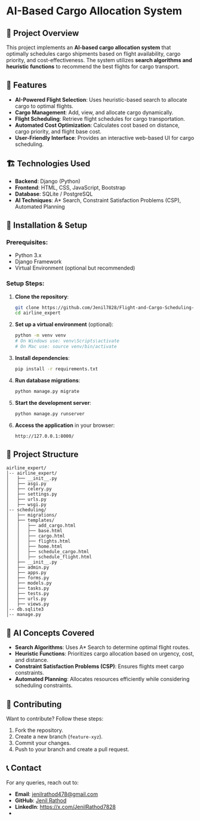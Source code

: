 # AI-Based Cargo Allocation System

## 📌 Project Overview
This project implements an **AI-based cargo allocation system** that optimally schedules cargo shipments based on flight availability, cargo priority, and cost-effectiveness. The system utilizes **search algorithms and heuristic functions** to recommend the best flights for cargo transport.

## 🚀 Features
- **AI-Powered Flight Selection**: Uses heuristic-based search to allocate cargo to optimal flights.
- **Cargo Management**: Add, view, and allocate cargo dynamically.
- **Flight Scheduling**: Retrieve flight schedules for cargo transportation.
- **Automated Cost Optimization**: Calculates cost based on distance, cargo priority, and flight base cost.
- **User-Friendly Interface**: Provides an interactive web-based UI for cargo scheduling.

## 🏗️ Technologies Used
- **Backend**: Django (Python)
- **Frontend**: HTML, CSS, JavaScript, Bootstrap
- **Database**: SQLite / PostgreSQL
- **AI Techniques**: A* Search, Constraint Satisfaction Problems (CSP), Automated Planning

## 🔧 Installation & Setup
### Prerequisites:
- Python 3.x
- Django Framework
- Virtual Environment (optional but recommended)

### Setup Steps:
1. **Clone the repository**:
   ```sh
   git clone https://github.com/Jenil7828/Flight-and-Cargo-Scheduling-using-Basic-A.I.-concepts.git
   cd airline_expert
   ```
2. **Set up a virtual environment** (optional):
   ```sh
   python -m venv venv
   # On Windows use: venv\Scripts\activate
   # On Mac use: source venv/bin/activate 
   ```
3. **Install dependencies**:
   ```sh
   pip install -r requirements.txt
   ```
4. **Run database migrations**:
   ```sh
   python manage.py migrate
   ```
5. **Start the development server**:
   ```sh
   python manage.py runserver
   ```
6. **Access the application** in your browser:
   ```
   http://127.0.0.1:8000/
   ```

## 📂 Project Structure
```
airline_expert/
│-- airline_expert/
│   ├── __init__.py
│   ├── asgi.py
│   ├── celery.py
│   ├── settings.py
│   ├── urls.py
│   ├── wsgi.py
│-- scheduling/
│   ├── migrations/
│   ├── templates/
│   │   ├── add_cargo.html
│   │   ├── base.html
│   │   ├── cargo.html
│   │   ├── flights.html
│   │   ├── home.html
│   │   ├── schedule_cargo.html
│   │   ├── schedule_flight.html
│   ├── __init__.py
│   ├── admin.py
│   ├── apps.py
│   ├── forms.py
│   ├── models.py
│   ├── tasks.py
│   ├── tests.py
│   ├── urls.py
│   ├── views.py
│-- db.sqlite3
│-- manage.py
```

## 🔬 AI Concepts Covered
- **Search Algorithms**: Uses A* Search to determine optimal flight routes.
- **Heuristic Functions**: Prioritizes cargo allocation based on urgency, cost, and distance.
- **Constraint Satisfaction Problems (CSP)**: Ensures flights meet cargo constraints.
- **Automated Planning**: Allocates resources efficiently while considering scheduling constraints.

## 🤝 Contributing
Want to contribute? Follow these steps:
1. Fork the repository.
2. Create a new branch (`feature-xyz`).
3. Commit your changes.
4. Push to your branch and create a pull request.

## 📞 Contact
For any queries, reach out to:
- **Email**: jenilrathod478@gmail.com
- **GitHub**: [Jenil Rathod](https://github.com/Jenil7828)
- **LinkedIn**: https://x.com/JenilRathod7828
- 
